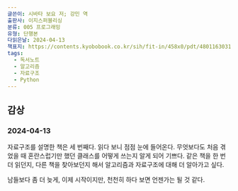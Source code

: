 ```yaml
---
글쓴이: 시바타 보요 저; 강민 역
출판사: 이지스퍼블리싱
분류: 005 프로그래밍
유형: 단행본
다읽은날: 2024-04-13
책표지: https://contents.kyobobook.co.kr/sih/fit-in/458x0/pdt/4801163031728.jpg
tags:
  - 독서노트
  - 알고리즘
  - 자료구조
  - Python
---
```

## 감상
### 2024-04-13

자료구조를 설명한 책은 세 번째다. 읽다 보니 점점 눈에 들어온다. 무엇보다도 처음 겪었을 때 혼란스럽기만 했던 클래스를 어떻게 쓰는지 알게 되어 기쁘다. 같은 책을 한 번 더 읽던지, 다른 책을 찾아보던지 해서 알고리즘과 자료구조에 대해 더 알아가고 싶다.

남들보다 좀 더 늦게, 이제 시작이지만, 천천히 하다 보면 언젠가는 될 것 같다.